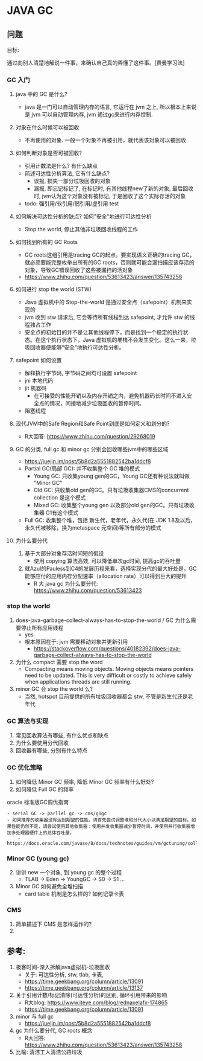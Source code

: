 # JAVA GC

## 问题

目标:

通过向别人清楚地解说一件事，来确认自己真的弄懂了这件事。[费曼学习法]

### GC 入门

1. java 中的 GC 是什么? 
	- java 是一门可以自动管理内存的语言, 它运行在 jvm 之上, 所以根本上来说是 jvm 可以自动管理内存, jvm 通过gc来进行内存控制. 
2. 对象在什么时候可以被回收
	- 不再使用的对象. 一般一个对象不再被引用，就代表该对象可以被回收
3. 如何判断对象是否可被回收?
	- 引用计数法是什么? 有什么缺点
	- 简述可达性分析算法, 它有什么缺点?
		- 误报, 损失一部分垃圾回收的对象
		- 漏报, 即忘记标记了, 在标记时, 有其他线程new了新的对象, 最后回收时, jvm认为这个对象没有被标记, 于是回收了这个实际存活的对象
	- todo: 强引用/软引用/弱引用/虚引用 test
4. 如何解决可达性分析的缺点? 如何"安全"地进行可达性分析
	- Stop the world, 停止其他非垃圾回收线程的工作

4. 如何找到所有的 GC Roots
	- GC roots这组引用是tracing GC的起点。要实现语义正确的tracing GC，就必须要能完整枚举出所有的GC roots，否则就可能会漏扫描应该存活的对象，导致GC错误回收了这些被漏扫的活对象
	- https://www.zhihu.com/question/53613423/answer/135743258

5. 如何进行 stop the world (STW)
	- Java 虚拟机中的 Stop-the-world 是通过安全点（safepoint）机制来实现的
	- jvm 收到 stw 请求后, 它会等待所有线程到达 safepoint, 才允许 stw 的线程独占工作
	- 安全点的初始目的并不是让其他线程停下，而是找到一个稳定的执行状态。在这个执行状态下，Java 虚拟机的堆栈不会发生变化。这么一来，垃圾回收器便能够“安全”地执行可达性分析。
6. safepoint 如何设置
	- 解释执行字节码, 字节码之间均可设置 safepoint
	- jni 本地代码
	- jit 机器码
		- 在可接受的性能开销以及内存开销之内，避免机器码长时间不进入安全点的情况，间接地减少垃圾回收的暂停时间。
	- 阻塞线程
7. 现代JVM中的Safe Region和Safe Point到底是如何定义和划分的?
	- R大回答: https://www.zhihu.com/question/29268019

8. GC 的分类, full gc 和 minor gc 分别会回收哪些jvm中的哪些区域
	- https://juejin.im/post/5b8d2a5551882542ba1ddcf8
	- Partial GC(局部 GC): 并不收集整个 GC 堆的模式
		- Young GC: 只收集young gen的GC，Young GC还有种说法就叫做 "Minor GC"
		- Old GC: 只收集old gen的GC。只有垃圾收集器CMS的concurrent collection 是这个模式
		- Mixed GC: 收集整个young gen 以及部分old gen的GC。只有垃圾收集器 G1有这个模式
	- Full GC: 收集整个堆，包括 新生代，老年代，永久代(在 JDK 1.8及以后，永久代被移除，换为metaspace 元空间)等所有部分的模式
8. 为什么要分代
	1. 基于大部分对象存活时间短的假设
		- 使用 copying 算法高效, 可以降低单次gc时间, 提高gc的吞吐量
	2. 就Azul的Pauless到C4的发展历程来看，选择实现分代的最大好处是，GC能够应付的应用内存分配速率（allocation rate）可以得到巨大的提升
		- R 大 java gc 为什么要分代: https://www.zhihu.com/question/53613423

### stop the world

1. does-java-garbage-collect-always-has-to-stop-the-world / GC 为什么需要停止所有应用线程
	- yes
	- 根本原因在于: jvm 需要移动对象并更新引用
		- https://stackoverflow.com/questions/40182392/does-java-garbage-collect-always-has-to-stop-the-world
2. 为什么 compact 需要 stop the word
	- Compacting means moving objects. Moving objects means pointers need to be updated. This is very difficult or costly to achieve safely when applications threads are still running.
3. minor GC 会 stop the world 么?
	- 当然, hotspot 目前提供的所有垃圾回收器都会 stw, 不管是新生代还是老年代



### GC 算法与实现

1. 常见回收算法有哪些, 有什么优点和缺点
2. 为什么要使用分代回收
3. 回收器有哪些, 分别有什么特点

### GC 优化策略

1. 如何降低 Minor GC 频率, 降低 Minor GC 频率有什么好处?
2. 如何降低 Full GC 的频率

oracle 标准版GC调优指南

	- serial GC -> parllel gc -> cms/g1gc
	- 如果推荐的收集器没有达到期望的性能，请首先尝试调整堆和分代大小以满足期望的目标。如果性能仍然不足，请尝试使用其他收集器：使用并发收集器减少暂停时间，并使用并行收集器增加多处理器硬件上的总体吞吐量。
		- https://docs.oracle.com/javase/8/docs/technotes/guides/vm/gctuning/collectors.html#sthref27


### Minor GC (young gc)



2. 讲讲 new 一个对象, 到 young gc 的整个过程
	- TLAB -> Eden -> YoungGC -> S0 -> S1 ...
3. Minor GC 如何避免全堆扫描
	- card table 机制是怎么样的? 如何记录卡表



### CMS

1. 简单描述下 CMS 是怎样运作的?
2. 



## 参考:

1. 极客时间-深入拆解java虚拟机-垃圾回收
	- 关于: 可达性分析, stw, tlab, 卡表, 
	- https://time.geekbang.org/column/article/13091
	- https://time.geekbang.org/column/article/13137
2. 关于引用计数/标记清除(可达性分析)的区别, 循环引用带来的影响
	- R大blog: https://www.iteye.com/blog/rednaxelafx-174865
	- https://time.geekbang.org/column/article/13091
3. minor 与 full gc 
	- https://juejin.im/post/5b8d2a5551882542ba1ddcf8
4. gc 为什么要分代, GC roots 概念
	- R大回答: https://www.zhihu.com/question/53613423/answer/135743258
5. 比喻: 清洁工人清洁公路垃圾





